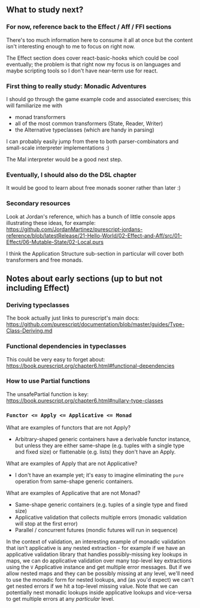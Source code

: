 ## What to study next?

### For now, reference back to the Effect / Aff / FFI sections

There's too much information here to consume it all at once but the
content isn't interesting enough to me to focus on right now.

The Effect section does cover react-basic-hooks which could be cool
eventually; the problem is that right now my focus is on languages
and maybe scripting tools so I don't have near-term use for react.

### First thing to really study: Monadic Adventures

I should go through the game example code and associated exercises;
this will familiarize me with
- monad transformers
- all of the most common transformers (State, Reader, Writer)
- the Alternative typeclasses (which are handy in parsing)

I can probably easily jump from there to both parser-combinators
and small-scale interpreter implementations :)

The Mal interpreter would be a good next step.

### Eventually, I should also do the DSL chapter

It would be good to learn about free monads sooner rather than later :)

### Secondary resources

Look at Jordan's reference, which has a bunch of little console apps
illustrating these ideas, for example:
https://github.com/JordanMartinez/purescript-jordans-reference/blob/latestRelease/21-Hello-World/02-Effect-and-Aff/src/01-Effect/06-Mutable-State/02-Local.purs

I think the Application Structure sub-section in particular will cover
both transformers and free monads.

## Notes about early sections (up to but not including Effect)

### Deriving typeclasses

The book actually just links to purescript's main docs:
https://github.com/purescript/documentation/blob/master/guides/Type-Class-Deriving.md

### Functional dependencies in typeclasses

This could be very easy to forget about:
https://book.purescript.org/chapter6.html#functional-dependencies

### How to use Partial functions

The unsafePartial function is key:
https://book.purescript.org/chapter6.html#nullary-type-classes

### `Functor <= Apply <= Applicative <= Monad`

What are examples of functors that are not Apply?
- Arbitrary-shaped generic containers have a derivable functor instance, but
  unless they are either same-shape (e.g. tuples with a single type and fixed
  size) or flattenable (e.g. lists) they don't have an Apply.

What are examples of Apply that are not Applicative?
- I don't have an example yet; it's easy to imagine eliminating the `pure`
  operation from same-shape generic containers.

What are examples of Applicative that are not Monad?
- Same-shape generic containers (e.g. tuples of a single type and fixed size)
- Applicative validation that collects multiple errors (monadic validation will
  stop at the first error)
- Parallel / concurrent futures (mondic futures will run in sequence)

In the context of validation, an interesting example of monadic validation
that isn't applicative is any nested extraction - for example if we have an
applicative validation library that handles possibly-missing key lookups
in maps, we can do applicative validation over many top-level key extractions
using the `V` Applicative instance and get multiple error messages.  But if we
allow nested maps and they can be possibly missing at any level, we'll need
to use the monadic form for nested lookups, and (as you'd expect) we can't get
nested errors if we hit a top-level missing value. Note that we can potentially
nest monadic lookups inside applicative lookups and vice-versa to get multiple
errors at any *particular* level.

